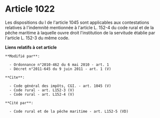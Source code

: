 # Article 1022

Les dispositions du I de l'article 1045 sont applicables aux contestations relatives à l'indemnité mentionnée à l'article L.
152-4 du code rural et de la pêche maritime à laquelle ouvre droit l'institution de la servitude établie par l'article L.
152-3 du même code.

**Liens relatifs à cet article**

	**Modifié par**:

	  - Ordonnance n°2010-462 du 6 mai 2010 - art. 1
	  - Décret n°2011-645 du 9 juin 2011 - art. 1 (V)

	**Cite**:

	  - Code général des impôts, CGI. - art. 1045 (V)
	  - Code rural - art. L152-3 (V)
	  - Code rural - art. L152-4 (V)

	**Cité par**:

	  - Code rural et de la pêche maritime - art. L152-5 (VD)

